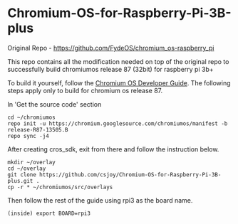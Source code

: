 # Chromium-OS-for-Raspberry-Pi-3B-plus
Original Repo - https://github.com/FydeOS/chromium_os-raspberry_pi

This repo contains all the modification needed on top of the original repo to successfully build chromiumos release 87 (32bit) for raspberry pi 3b+

To build it yourself, follow the [Chromium OS Developer Guide](https://chromium.googlesource.com/chromiumos/docs/+/HEAD/developer_guide.md). The following steps apply only to build for chromium os release 87.

In 'Get the source code' section
```shell
cd ~/chromiumos
repo init -u https://chromium.googlesource.com/chromiumos/manifest -b release-R87-13505.B
repo sync -j4
```
After creating cros_sdk, exit from there and follow the instruction below.
```shell
mkdir ~/overlay
cd ~/overlay
git clone https://github.com/csjoy/Chromium-OS-for-Raspberry-Pi-3B-plus.git .
cp -r * ~/chromiumos/src/overlays
```
Then follow the rest of the guide using rpi3 as the board name.
```shell
(inside) export BOARD=rpi3
```


